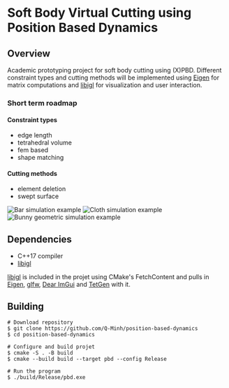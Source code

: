 # Soft Body Virtual Cutting using Position Based Dynamics

## Overview

Academic prototyping project for soft body cutting using (X)PBD. 
Different constraint types and cutting methods will be implemented 
using [Eigen](https://eigen.tuxfamily.org/index.php?title=Main_Page) for matrix computations and [libigl](https://libigl.github.io/) for visualization and 
user interaction.

### Short term roadmap

#### Constraint types
- edge length
- tetrahedral volume
- fem based
- shape matching

#### Cutting methods
- element deletion
- swept surface

![Bar simulation example](./doc/bar-fem-pbd.gif)
![Cloth simulation example](./doc/pbd-simple-cloth-example.gif)
![Bunny geometric simulation example](./doc/bunny-pbd-edge-length.gif)

## Dependencies

- C++17 compiler
- [libigl](https://libigl.github.io/)

[libigl](https://libigl.github.io/) is included in the projet using CMake's FetchContent and pulls in [Eigen](https://eigen.tuxfamily.org/index.php?title=Main_Page), [glfw](https://www.glfw.org/), [Dear ImGui](https://github.com/ocornut/imgui) and [TetGen](http://wias-berlin.de/software/index.jsp?id=TetGen&lang=1) with it.

## Building

```
# Download repository
$ git clone https://github.com/Q-Minh/position-based-dynamics
$ cd position-based-dynamics

# Configure and build projet
$ cmake -S . -B build
$ cmake --build build --target pbd --config Release

# Run the program
$ ./build/Release/pbd.exe
```
